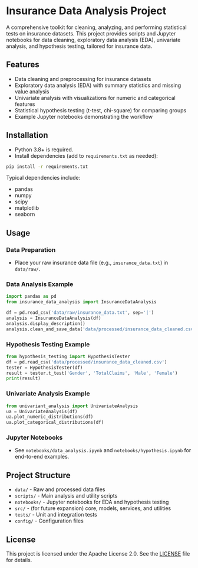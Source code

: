 # Insurance Data Analysis Project

A comprehensive toolkit for cleaning, analyzing, and performing statistical tests on insurance datasets. This project provides scripts and Jupyter notebooks for data cleaning, exploratory data analysis (EDA), univariate analysis, and hypothesis testing, tailored for insurance data.

## Features
- Data cleaning and preprocessing for insurance datasets
- Exploratory data analysis (EDA) with summary statistics and missing value analysis
- Univariate analysis with visualizations for numeric and categorical features
- Statistical hypothesis testing (t-test, chi-square) for comparing groups
- Example Jupyter notebooks demonstrating the workflow

## Installation

- Python 3.8+ is required.
- Install dependencies (add to `requirements.txt` as needed):

```bash
pip install -r requirements.txt
```

Typical dependencies include:
- pandas
- numpy
- scipy
- matplotlib
- seaborn

## Usage

### Data Preparation
- Place your raw insurance data file (e.g., `insurance_data.txt`) in `data/raw/`.

### Data Analysis Example
```python
import pandas as pd
from insurance_data_analysis import InsuranceDataAnalysis

df = pd.read_csv('data/raw/insurance_data.txt', sep='|')
analysis = InsuranceDataAnalysis(df)
analysis.display_description()
analysis.clean_and_save_data('data/processed/insurance_data_cleaned.csv')
```

### Hypothesis Testing Example
```python
from hypothesis_testing import HypothesisTester
df = pd.read_csv('data/processed/insurance_data_cleaned.csv')
tester = HypothesisTester(df)
result = tester.t_test('Gender', 'TotalClaims', 'Male', 'Female')
print(result)
```

### Univariate Analysis Example
```python
from univariant_analysis import UnivariateAnalysis
ua = UnivariateAnalysis(df)
ua.plot_numeric_distributions(df)
ua.plot_categorical_distributions(df)
```

### Jupyter Notebooks
- See `notebooks/data_analysis.ipynb` and `notebooks/hypothesis.ipynb` for end-to-end examples.

## Project Structure
- `data/` - Raw and processed data files
- `scripts/` - Main analysis and utility scripts
- `notebooks/` - Jupyter notebooks for EDA and hypothesis testing
- `src/` - (for future expansion) core, models, services, and utilities
- `tests/` - Unit and integration tests
- `config/` - Configuration files

## License

This project is licensed under the Apache License 2.0. See the [LICENSE](LICENSE) file for details.
